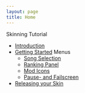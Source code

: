 ```yaml
---
layout: page
title: Home
---
```


Skinning Tutorial
- [Introduction](./tutorial/introduction.html)
- [Getting Started](./tutorial/getting_started.html)
Menus
    - [Song Selection](./tutorial/song_selection.html)
    - [Ranking Panel](./tutorial/ranking_panel.html)
    - [Mod Icons](./tutorial/mod_icons.html)
    - [Pause- and Failscreen](./tutorial/pause-_and_failscreen.html)
- [Releasing your Skin](./tutorial/releasing.html)